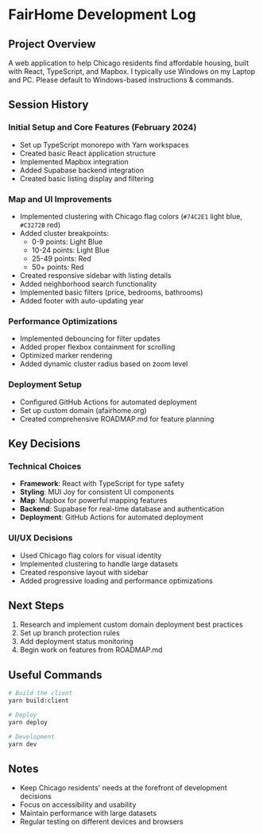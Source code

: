 # FairHome Development Log

## Project Overview
A web application to help Chicago residents find affordable housing, built with React, TypeScript, and Mapbox. I typically use Windows on my Laptop and PC. Please default to Windows-based instructions & commands.

## Session History

### Initial Setup and Core Features (February 2024)
- Set up TypeScript monorepo with Yarn workspaces
- Created basic React application structure
- Implemented Mapbox integration
- Added Supabase backend integration
- Created basic listing display and filtering

### Map and UI Improvements
- Implemented clustering with Chicago flag colors (`#74C2E1` light blue, `#C3272B` red)
- Added cluster breakpoints:
  - 0-9 points: Light Blue
  - 10-24 points: Light Blue
  - 25-49 points: Red
  - 50+ points: Red
- Created responsive sidebar with listing details
- Added neighborhood search functionality
- Implemented basic filters (price, bedrooms, bathrooms)
- Added footer with auto-updating year

### Performance Optimizations
- Implemented debouncing for filter updates
- Added proper flexbox containment for scrolling
- Optimized marker rendering
- Added dynamic cluster radius based on zoom level

### Deployment Setup
- Configured GitHub Actions for automated deployment
- Set up custom domain (afairhome.org)
- Created comprehensive ROADMAP.md for feature planning

## Key Decisions

### Technical Choices
- **Framework**: React with TypeScript for type safety
- **Styling**: MUI Joy for consistent UI components
- **Map**: Mapbox for powerful mapping features
- **Backend**: Supabase for real-time database and authentication
- **Deployment**: GitHub Actions for automated deployment

### UI/UX Decisions
- Used Chicago flag colors for visual identity
- Implemented clustering to handle large datasets
- Created responsive layout with sidebar
- Added progressive loading and performance optimizations

## Next Steps
1. Research and implement custom domain deployment best practices
2. Set up branch protection rules
3. Add deployment status monitoring
4. Begin work on features from ROADMAP.md

## Useful Commands
```bash
# Build the client
yarn build:client

# Deploy
yarn deploy

# Development
yarn dev
```

## Notes
- Keep Chicago residents' needs at the forefront of development decisions
- Focus on accessibility and usability
- Maintain performance with large datasets
- Regular testing on different devices and browsers 